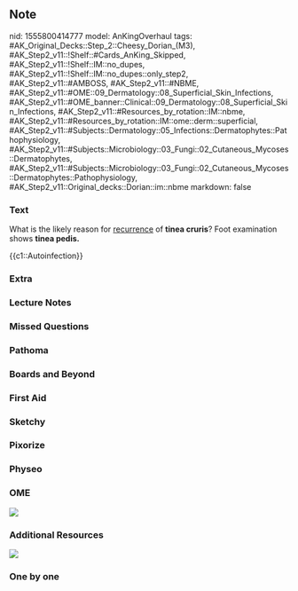 ## Note
nid: 1555800414777
model: AnKingOverhaul
tags: #AK_Original_Decks::Step_2::Cheesy_Dorian_(M3), #AK_Step2_v11::!Shelf::#Cards_AnKing_Skipped, #AK_Step2_v11::!Shelf::IM::no_dupes, #AK_Step2_v11::!Shelf::IM::no_dupes::only_step2, #AK_Step2_v11::#AMBOSS, #AK_Step2_v11::#NBME, #AK_Step2_v11::#OME::09_Dermatology::08_Superficial_Skin_Infections, #AK_Step2_v11::#OME_banner::Clinical::09_Dermatology::08_Superficial_Skin_Infections, #AK_Step2_v11::#Resources_by_rotation::IM::nbme, #AK_Step2_v11::#Resources_by_rotation::IM::ome::derm::superficial, #AK_Step2_v11::#Subjects::Dermatology::05_Infections::Dermatophytes::Pathophysiology, #AK_Step2_v11::#Subjects::Microbiology::03_Fungi::02_Cutaneous_Mycoses::Dermatophytes, #AK_Step2_v11::#Subjects::Microbiology::03_Fungi::02_Cutaneous_Mycoses::Dermatophytes::Pathophysiology, #AK_Step2_v11::Original_decks::Dorian::im::nbme
markdown: false

### Text
What is the likely reason for <u>recurrence</u> of <b>tinea
cruris</b>? Foot examination shows <b>tinea pedis.</b>
<div>
  {{c1::Autoinfection}}
</div>

### Extra


### Lecture Notes


### Missed Questions


### Pathoma


### Boards and Beyond


### First Aid


### Sketchy


### Pixorize


### Physeo


### OME
<div class="ome-widget">
  <a href=
  "https://onlinemeded.org/spa/dermatology/superficial-skin-infections/acquire?ref=anki">
  <img src="_OME_AnkiFlashcards_Lesson_2.png"></a>
</div>

### Additional Resources
<i><img src="paste-5713938591252481.jpg"></i>

### One by one

